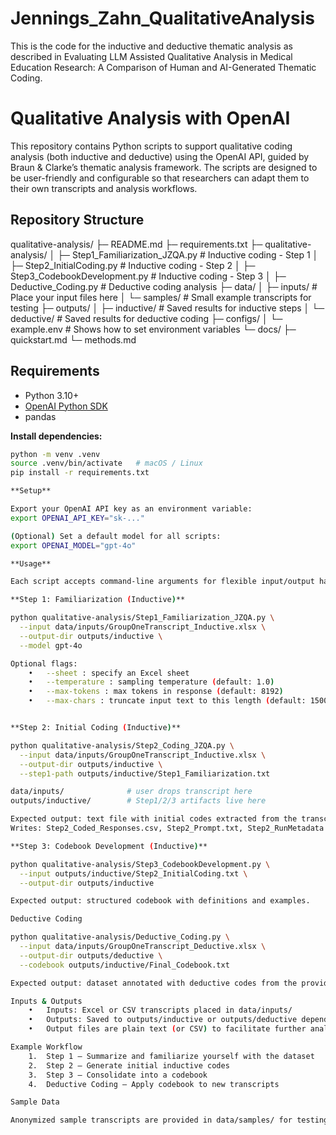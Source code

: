 # Jennings_Zahn_QualitativeAnalysis
This is the code for the inductive and deductive thematic analysis as described in Evaluating LLM Assisted Qualitative Analysis in Medical Education Research: A Comparison of Human and AI-Generated Thematic Coding.

# Qualitative Analysis with OpenAI

This repository contains Python scripts to support qualitative coding analysis (both inductive and deductive) using the OpenAI API, guided by Braun & Clarke’s thematic analysis framework. The scripts are designed to be user-friendly and configurable so that researchers can adapt them to their own transcripts and analysis workflows.

## Repository Structure


qualitative-analysis/
├─ README.md
├─ requirements.txt
├─ qualitative-analysis/
│  ├─ Step1_Familiarization_JZQA.py   # Inductive coding - Step 1
│  ├─ Step2_InitialCoding.py          # Inductive coding - Step 2
│  ├─ Step3_CodebookDevelopment.py    # Inductive coding - Step 3
│  ├─ Deductive_Coding.py             # Deductive coding analysis
├─ data/
│  ├─ inputs/                         # Place your input files here
│  └─ samples/                        # Small example transcripts for testing
├─ outputs/
│  ├─ inductive/                      # Saved results for inductive steps
│  └─ deductive/                      # Saved results for deductive coding
├─ configs/
│  └─ example.env                     # Shows how to set environment variables
└─ docs/
   ├─ quickstart.md
   └─ methods.md

## Requirements

- Python 3.10+
- [OpenAI Python SDK](https://github.com/openai/openai-python)
- pandas

**Install dependencies:**

```bash
python -m venv .venv
source .venv/bin/activate   # macOS / Linux
pip install -r requirements.txt

**Setup**

Export your OpenAI API key as an environment variable:
export OPENAI_API_KEY="sk-..."

(Optional) Set a default model for all scripts:
export OPENAI_MODEL="gpt-4o"

**Usage**

Each script accepts command-line arguments for flexible input/output handling.

**Step 1: Familiarization (Inductive)**

python qualitative-analysis/Step1_Familiarization_JZQA.py \
  --input data/inputs/GroupOneTranscript_Inductive.xlsx \
  --output-dir outputs/inductive \
  --model gpt-4o

Optional flags:
	•	--sheet : specify an Excel sheet
	•	--temperature : sampling temperature (default: 1.0)
	•	--max-tokens : max tokens in response (default: 8192)
	•	--max-chars : truncate input text to this length (default: 15000)


**Step 2: Initial Coding (Inductive)**

python qualitative-analysis/Step2_Coding_JZQA.py \
  --input data/inputs/GroupOneTranscript_Inductive.xlsx \
  --output-dir outputs/inductive \
  --step1-path outputs/inductive/Step1_Familiarization.txt

data/inputs/              # user drops transcript here
outputs/inductive/        # Step1/2/3 artifacts live here

Expected output: text file with initial codes extracted from the transcript.
Writes: Step2_Coded_Responses.csv, Step2_Prompt.txt, Step2_RunMetadata.json, Step2_JSON_Failures.log

**Step 3: Codebook Development (Inductive)**

python qualitative-analysis/Step3_CodebookDevelopment.py \
  --input outputs/inductive/Step2_InitialCoding.txt \
  --output-dir outputs/inductive

Expected output: structured codebook with definitions and examples.

Deductive Coding

python qualitative-analysis/Deductive_Coding.py \
  --input data/inputs/GroupOneTranscript_Deductive.xlsx \
  --output-dir outputs/deductive \
  --codebook outputs/inductive/Final_Codebook.txt

Expected output: dataset annotated with deductive codes from the provided codebook.

Inputs & Outputs
	•	Inputs: Excel or CSV transcripts placed in data/inputs/
	•	Outputs: Saved to outputs/inductive or outputs/deductive depending on the script
	•	Output files are plain text (or CSV) to facilitate further analysis

Example Workflow
	1.	Step 1 – Summarize and familiarize yourself with the dataset
	2.	Step 2 – Generate initial inductive codes
	3.	Step 3 – Consolidate into a codebook
	4.	Deductive Coding – Apply codebook to new transcripts

Sample Data

Anonymized sample transcripts are provided in data/samples/ for testing.
